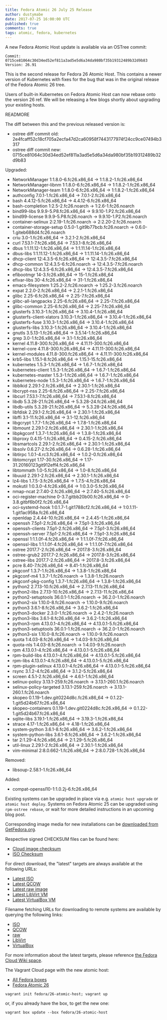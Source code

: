 ```yaml
---
title: Fedora Atomic 26 July 25 Release
author: dustymabe
date: 2017-07-25 16:00:00 UTC
published: true
comments: true
tags: atomic, fedora, kubernetes
---
```


A new Fedora Atomic Host update is available via an OSTree commit:

```
Commit: 0715ce81064c30d34ed52ef811a3ad5e5d6a34da980bf35b19312489b32d9b83
Version: 26.91
```

This is the second release for Fedora 26 Atomic Host. This contains a newer version of Kubernetes with fixes for the bug that was in the
original release of the Fedora Atomic 26 tree.

Users of built-in Kubernetes on Fedora Atomic Host can now rebase onto the version 26 ref.  We will be releasing a few blogs shortly about upgrading your existing hosts.

READMORE

The diff between this and the previous released version is:

* ostree diff commit old: 2e4fcaff52c18cf705a2ecfa47d2ca60958f7443177974f24cc9ce07494b3317
* ostree diff commit new: 0715ce81064c30d34ed52ef811a3ad5e5d6a34da980bf35b19312489b32d9b83

Upgraded:

* NetworkManager 1:1.8.0-6.fc26.x86_64 -> 1:1.8.2-1.fc26.x86_64
* NetworkManager-libnm 1:1.8.0-6.fc26.x86_64 -> 1:1.8.2-1.fc26.x86_64
* NetworkManager-team 1:1.8.0-6.fc26.x86_64 -> 1:1.8.2-1.fc26.x86_64
* authconfig 7.0.1-1.fc26.x86_64 -> 7.0.1-2.fc26.x86_64
* bash 4.4.12-5.fc26.x86_64 -> 4.4.12-6.fc26.x86_64
* bash-completion 1:2.5-2.fc26.noarch -> 1:2.6-1.fc26.noarch
* bind99-libs 9.9.9-5.P8.fc26.x86_64 -> 9.9.10-1.P2.fc26.x86_64
* bind99-license 9.9.9-5.P8.fc26.noarch -> 9.9.10-1.P2.fc26.noarch
* container-selinux 2:2.19-1.fc26.noarch -> 2:2.20-2.fc26.noarch
* container-storage-setup 0.5.0-1.git9b77bcb.fc26.noarch -> 0.6.0-1.giteb688d4.fc26.noarch
* criu 3.0-1.fc26.x86_64 -> 3.2.1-2.fc26.x86_64
* curl 7.53.1-7.fc26.x86_64 -> 7.53.1-8.fc26.x86_64
* dbus 1:1.11.12-1.fc26.x86_64 -> 1:1.11.14-1.fc26.x86_64
* dbus-libs 1:1.11.12-1.fc26.x86_64 -> 1:1.11.14-1.fc26.x86_64
* dhcp-client 12:4.3.5-6.fc26.x86_64 -> 12:4.3.5-7.fc26.x86_64
* dhcp-common 12:4.3.5-6.fc26.noarch -> 12:4.3.5-7.fc26.noarch
* dhcp-libs 12:4.3.5-6.fc26.x86_64 -> 12:4.3.5-7.fc26.x86_64
* efibootmgr 14-3.fc26.x86_64 -> 15-1.fc26.x86_64
* efivar-libs 30-4.fc26.x86_64 -> 31-1.fc26.x86_64
* emacs-filesystem 1:25.2-2.fc26.noarch -> 1:25.2-3.fc26.noarch
* expat 2.2.0-2.fc26.x86_64 -> 2.2.1-1.fc26.x86_64
* glibc 2.25-6.fc26.x86_64 -> 2.25-7.fc26.x86_64
* glibc-all-langpacks 2.25-6.fc26.x86_64 -> 2.25-7.fc26.x86_64
* glibc-common 2.25-6.fc26.x86_64 -> 2.25-7.fc26.x86_64
* glusterfs 3.10.3-1.fc26.x86_64 -> 3.10.4-1.fc26.x86_64
* glusterfs-client-xlators 3.10.3-1.fc26.x86_64 -> 3.10.4-1.fc26.x86_64
* glusterfs-fuse 3.10.3-1.fc26.x86_64 -> 3.10.4-1.fc26.x86_64
* glusterfs-libs 3.10.3-1.fc26.x86_64 -> 3.10.4-1.fc26.x86_64
* gnutls 3.5.13-1.fc26.x86_64 -> 3.5.14-1.fc26.x86_64
* grep 3.0-1.fc26.x86_64 -> 3.1-1.fc26.x86_64
* kernel 4.11.8-300.fc26.x86_64 -> 4.11.11-300.fc26.x86_64
* kernel-core 4.11.8-300.fc26.x86_64 -> 4.11.11-300.fc26.x86_64
* kernel-modules 4.11.8-300.fc26.x86_64 -> 4.11.11-300.fc26.x86_64
* krb5-libs 1.15.1-8.fc26.x86_64 -> 1.15.1-15.fc26.x86_64
* kubernetes 1.5.3-1.fc26.x86_64 -> 1.6.7-1.fc26.x86_64
* kubernetes-client 1.5.3-1.fc26.x86_64 -> 1.6.7-1.fc26.x86_64
* kubernetes-master 1.5.3-1.fc26.x86_64 -> 1.6.7-1.fc26.x86_64
* kubernetes-node 1.5.3-1.fc26.x86_64 -> 1.6.7-1.fc26.x86_64
* libblkid 2.29.1-2.fc26.x86_64 -> 2.30.1-1.fc26.x86_64
* libcrypt-nss 2.25-6.fc26.x86_64 -> 2.25-7.fc26.x86_64
* libcurl 7.53.1-7.fc26.x86_64 -> 7.53.1-8.fc26.x86_64
* libdb 5.3.28-21.fc26.x86_64 -> 5.3.28-24.fc26.x86_64
* libdb-utils 5.3.28-21.fc26.x86_64 -> 5.3.28-24.fc26.x86_64
* libfdisk 2.29.1-2.fc26.x86_64 -> 2.30.1-1.fc26.x86_64
* libffi 3.1-11.fc26.x86_64 -> 3.1-12.fc26.x86_64
* libgcrypt 1.7.7-1.fc26.x86_64 -> 1.7.8-1.fc26.x86_64
* libmount 2.29.1-2.fc26.x86_64 -> 2.30.1-1.fc26.x86_64
* libpkgconf 1.3.7-1.fc26.x86_64 -> 1.3.8-1.fc26.x86_64
* libproxy 0.4.15-1.fc26.x86_64 -> 0.4.15-2.fc26.x86_64
* libsmartcols 2.29.1-2.fc26.x86_64 -> 2.30.1-1.fc26.x86_64
* libsolv 0.6.27-2.fc26.x86_64 -> 0.6.28-1.fc26.x86_64
* libtirpc 1.0.1-4.rc3.fc26.x86_64 -> 1.0.2-0.fc26.x86_64
* libtomcrypt 1.17-30.fc26.x86_64 -> 1.17-31.20160123git912eff4.fc26.x86_64
* libtommath 1.0-5.fc26.x86_64 -> 1.0-8.fc26.x86_64
* libuuid 2.29.1-2.fc26.x86_64 -> 2.30.1-1.fc26.x86_64
* lz4-libs 1.7.5-3.fc26.x86_64 -> 1.7.5-4.fc26.x86_64
* mokutil 1:0.3.0-4.fc26.x86_64 -> 1:0.3.0-5.fc26.x86_64
* nmap-ncat 2:7.40-2.fc26.x86_64 -> 2:7.40-5.fc26.x86_64
* oci-register-machine 0-3.7.gitbb20b00.fc26.x86_64 -> 0-3.8.gitbf6b0f2.fc26.x86_64
* oci-systemd-hook 1:0.1.7-1.git1788cf2.fc26.x86_64 -> 1:0.1.11-1.git1ac958a.fc26.x86_64
* openldap 2.4.44-10.fc26.x86_64 -> 2.4.45-1.fc26.x86_64
* openssh 7.5p1-2.fc26.x86_64 -> 7.5p1-3.fc26.x86_64
* openssh-clients 7.5p1-2.fc26.x86_64 -> 7.5p1-3.fc26.x86_64
* openssh-server 7.5p1-2.fc26.x86_64 -> 7.5p1-3.fc26.x86_64
* openssl 1:1.1.0f-4.fc26.x86_64 -> 1:1.1.0f-7.fc26.x86_64
* openssl-libs 1:1.1.0f-4.fc26.x86_64 -> 1:1.1.0f-7.fc26.x86_64
* ostree 2017.7-2.fc26.x86_64 -> 2017.8-3.fc26.x86_64
* ostree-grub2 2017.7-2.fc26.x86_64 -> 2017.8-3.fc26.x86_64
* ostree-libs 2017.7-2.fc26.x86_64 -> 2017.8-3.fc26.x86_64
* pcre 8.40-7.fc26.x86_64 -> 8.41-1.fc26.x86_64
* pkgconf 1.3.7-1.fc26.x86_64 -> 1.3.8-1.fc26.x86_64
* pkgconf-m4 1.3.7-1.fc26.noarch -> 1.3.8-1.fc26.noarch
* pkgconf-pkg-config 1.3.7-1.fc26.x86_64 -> 1.3.8-1.fc26.x86_64
* python2 2.7.13-10.fc26.x86_64 -> 2.7.13-11.fc26.x86_64
* python2-libs 2.7.13-10.fc26.x86_64 -> 2.7.13-11.fc26.x86_64
* python2-setuptools 36.0.1-1.fc26.noarch -> 36.2.0-1.fc26.noarch
* python2-six 1.10.0-8.fc26.noarch -> 1.10.0-9.fc26.noarch
* python3 3.6.1-8.fc26.x86_64 -> 3.6.2-1.fc26.x86_64
* python3-docker 2.3.0-1.fc26.noarch -> 2.4.2-1.fc26.noarch
* python3-libs 3.6.1-8.fc26.x86_64 -> 3.6.2-1.fc26.x86_64
* python3-rpm 4.13.0.1-4.fc26.x86_64 -> 4.13.0.1-5.fc26.x86_64
* python3-setuptools 36.0.1-1.fc26.noarch -> 36.2.0-1.fc26.noarch
* python3-six 1.10.0-8.fc26.noarch -> 1.10.0-9.fc26.noarch
* quota 1:4.03-8.fc26.x86_64 -> 1:4.03-9.fc26.x86_64
* quota-nls 1:4.03-8.fc26.noarch -> 1:4.03-9.fc26.noarch
* rpm 4.13.0.1-4.fc26.x86_64 -> 4.13.0.1-5.fc26.x86_64
* rpm-build-libs 4.13.0.1-4.fc26.x86_64 -> 4.13.0.1-5.fc26.x86_64
* rpm-libs 4.13.0.1-4.fc26.x86_64 -> 4.13.0.1-5.fc26.x86_64
* rpm-plugin-selinux 4.13.0.1-4.fc26.x86_64 -> 4.13.0.1-5.fc26.x86_64
* rsync 3.1.2-4.fc26.x86_64 -> 3.1.2-5.fc26.x86_64
* screen 4.5.1-2.fc26.x86_64 -> 4.6.1-1.fc26.x86_64
* selinux-policy 3.13.1-259.fc26.noarch -> 3.13.1-260.1.fc26.noarch
* selinux-policy-targeted 3.13.1-259.fc26.noarch -> 3.13.1-260.1.fc26.noarch
* skopeo 0.1.19-1.dev.git0224d8c.fc26.x86_64 -> 0.1.22-1.git5d24b67.fc26.x86_64
* skopeo-containers 0.1.19-1.dev.git0224d8c.fc26.x86_64 -> 0.1.22-1.git5d24b67.fc26.x86_64
* sqlite-libs 3.19.1-1.fc26.x86_64 -> 3.19.3-1.fc26.x86_64
* strace 4.17-1.fc26.x86_64 -> 4.18-1.fc26.x86_64
* system-python 3.6.1-8.fc26.x86_64 -> 3.6.2-1.fc26.x86_64
* system-python-libs 3.6.1-8.fc26.x86_64 -> 3.6.2-1.fc26.x86_64
* tar 2:1.29-4.fc26.x86_64 -> 2:1.29-5.fc26.x86_64
* util-linux 2.29.1-2.fc26.x86_64 -> 2.30.1-1.fc26.x86_64
* vim-minimal 2:8.0.662-1.fc26.x86_64 -> 2:8.0.728-1.fc26.x86_64

Removed:

* libsoup-2.58.1-1.fc26.x86_64

Added:

* compat-openssl10-1:1.0.2j-6.fc26.x86_64

Existing systems can be upgraded in place via e.g. `atomic host upgrade` or
`atomic host deploy`.  Systems on Fedora Atomic 25 can be upgraded using `rpm-ostree rebase`, or wait for more detailed instructions in an upcoming blog post.

Corresponding image media for new installations can be [downloaded from GetFedora.org](https://getfedora.org/en/atomic/download/).

Respective signed CHECKSUM files can be found here:

* [Cloud image checksum](https://alt.fedoraproject.org/pub/alt/atomic/stable/Fedora-Atomic-26-20170723.0/Atomic/x86_64/iso/Fedora-Atomic-26-20170723.0-x86_64-CHECKSUM)
* [ISO Checksum](https://alt.fedoraproject.org/pub/alt/atomic/stable/Fedora-Atomic-26-20170723.0/Atomic/x86_64/iso/Fedora-Atomic-26-20170723.0-x86_64-CHECKSUM)

For direct download, the "latest" targets are always available at the following URLs:

* [Latest ISO](https://getfedora.org/atomic_iso_latest)
* [Latest QCOW](https://getfedora.org/atomic_qcow2_latest)
* [Latest raw image](https://getfedora.org/atomic_raw_latest)
* [Latest LibVirt VM](https://getfedora.org/atomic_vagrant_libvirt_latest)
* [Latest VirtualBox VM](https://getfedora.org/atomic_vagrant_virtualbox_latest)

Filename fetching URLs for downloading to remote systems are available by querying the following links:

* [ISO](https://getfedora.org/atomic_iso_latest_filename)
* [QCOW](https://getfedora.org/atomic_qcow2_latest_filename)
* [raw](https://getfedora.org/atomic_raw_latest_filename)
* [LibVirt](https://getfedora.org/atomic_vagrant_libvirt_latest_filename)
* [VirtualBox](https://getfedora.org/atomic_vagrant_virtualbox_latest_filename)

For more information about the latest targets, please reference [the Fedora
Cloud Wiki space](https://fedoraproject.org/wiki/Cloud#Quick_Links).

The Vagrant Cloud page with the new atomic host:

* [All Fedora boxes](https://app.vagrantup.com/fedora/)
* [Fedora Atomic 26](https://app.vagrantup.com/fedora/boxes/26-atomic-host/versions/26.20170723.0)


```
vagrant init fedora/26-atomic-host; vagrant up
```

or, if you already have the box, to get the new one:

```
vagrant box update --box fedora/26-atomic-host
```
